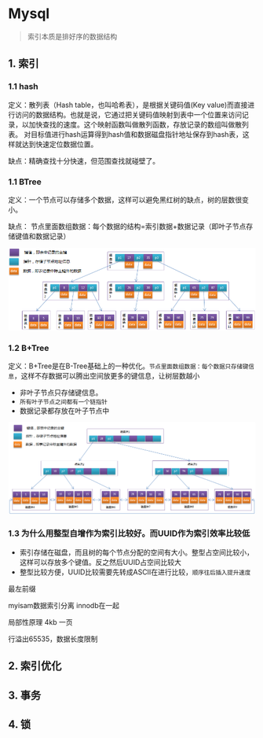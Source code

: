 
# Mysql

>索引本质是排好序的数据结构

## 1. 索引

### 1.1 hash

定义：散列表（Hash table，也叫哈希表），是根据关键码值(Key value)而直接进行访问的数据结构。也就是说，它通过把关键码值映射到表中一个位置来访问记录，以加快查找的速度。这个映射函数叫做散列函数，存放记录的数组叫做散列表。 对目标值进行hash运算得到hash值和数据磁盘指针地址保存到hash表，这样就达到快速定位数据位置。

缺点：精确查找十分快速，但范围查找就碰壁了。


### 1.1 BTree

定义：一个节点可以存储多个数据，这样可以避免黑红树的缺点，树的层数很变小。

缺点：  节点里面数组数据：每个数据的结构=索引数据+数据记录（即叶子节点存储键值和数据记录）

![](../../images/share/database/mysql/btree.png)

### 1.2 B+Tree

定义：B+Tree是在B-Tree基础上的一种优化。`节点里面数组数据：每个数据只存储键信息`，这样不存数据可以腾出空间放更多的键信息，让树层数越小
   - 非叶子节点只存储键信息。
   - `所有叶子节点之间都有一个链指针`
   - 数据记录都存放在叶子节点中

![](../../images/share/database/mysql/b+tree.png)

### 1.3 为什么用整型自增作为索引比较好。而UUID作为索引效率比较低
   - 索引存储在磁盘，而且树的每个节点分配的空间有大小。整型占空间比较小，这样可以存放多个键值。反之然后UUID占空间比较大
   - 整型比较方便，UUID比较需要先转成ASCII在进行比较，`顺序往后插入提升速度`


最左前缀

myisam数据索引分离 innodb在一起
 
局部性原理 4kb 一页

行溢出65535，数据长度限制


## 2. 索引优化

## 3. 事务

## 4. 锁

